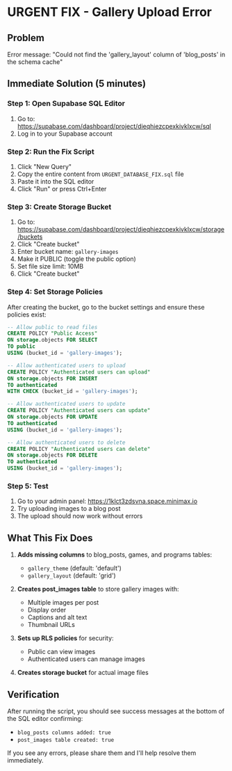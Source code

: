 # URGENT FIX - Gallery Upload Error

## Problem
Error message: "Could not find the 'gallery_layout' column of 'blog_posts' in the schema cache"

## Immediate Solution (5 minutes)

### Step 1: Open Supabase SQL Editor
1. Go to: https://supabase.com/dashboard/project/dieqhiezcpexkivklxcw/sql
2. Log in to your Supabase account

### Step 2: Run the Fix Script
1. Click "New Query"
2. Copy the entire content from `URGENT_DATABASE_FIX.sql` file
3. Paste it into the SQL editor
4. Click "Run" or press Ctrl+Enter

### Step 3: Create Storage Bucket
1. Go to: https://supabase.com/dashboard/project/dieqhiezcpexkivklxcw/storage/buckets
2. Click "Create bucket"
3. Enter bucket name: `gallery-images`
4. Make it PUBLIC (toggle the public option)
5. Set file size limit: 10MB
6. Click "Create bucket"

### Step 4: Set Storage Policies
After creating the bucket, go to the bucket settings and ensure these policies exist:

```sql
-- Allow public to read files
CREATE POLICY "Public Access"
ON storage.objects FOR SELECT
TO public
USING (bucket_id = 'gallery-images');

-- Allow authenticated users to upload
CREATE POLICY "Authenticated users can upload"
ON storage.objects FOR INSERT
TO authenticated
WITH CHECK (bucket_id = 'gallery-images');

-- Allow authenticated users to update
CREATE POLICY "Authenticated users can update"
ON storage.objects FOR UPDATE
TO authenticated
USING (bucket_id = 'gallery-images');

-- Allow authenticated users to delete
CREATE POLICY "Authenticated users can delete"
ON storage.objects FOR DELETE
TO authenticated
USING (bucket_id = 'gallery-images');
```

### Step 5: Test
1. Go to your admin panel: https://1klct3zdsvna.space.minimax.io
2. Try uploading images to a blog post
3. The upload should now work without errors

## What This Fix Does

1. **Adds missing columns** to blog_posts, games, and programs tables:
   - `gallery_theme` (default: 'default')
   - `gallery_layout` (default: 'grid')

2. **Creates post_images table** to store gallery images with:
   - Multiple images per post
   - Display order
   - Captions and alt text
   - Thumbnail URLs

3. **Sets up RLS policies** for security:
   - Public can view images
   - Authenticated users can manage images

4. **Creates storage bucket** for actual image files

## Verification

After running the script, you should see success messages at the bottom of the SQL editor confirming:
- `blog_posts columns added: true`
- `post_images table created: true`

If you see any errors, please share them and I'll help resolve them immediately.
